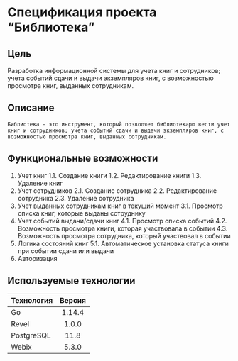 # Спецификация проекта “Библиотека”

## Цель

   Разработка информационной системы для учета книг и сотрудников; учета событий сдачи и выдачи экземпляров книг, с возможностью просмотра книг, выданных сотрудникам.

## Описание

    Библиотека - это инструмент, который позволяет библиотекарю вести учет книг и сотрудников; учета событий сдачи и выдачи экземпляров книг, с возможностью просмотра книг, выданных сотрудникам.

## Функциональные возможности

1. Учет книг
  1.1. Создание книги
  1.2. Редактирование книги
  1.3. Удаление книг
2. Учет сотрудников
  2.1. Создание сотрудника
  2.2. Редактирование сотрудника
  2.3. Удаление сотрудника
3. Учет выданных сотрудникам книг в текущий момент
  3.1. Просмотр списка книг, которые выданы сотруднику
4. Учет событий выдачи/сдачи книг
  4.1. Просмотр списка событий
  4.2. Возможность просмотра книги, которая участвовала в событии
  4.3. Возможность просмотра сотрудника, который участвовал в событии
5. Логика состояний книг
  5.1. Автоматическое установка статуса книги при событии сдачи или выдачи
6. Авторизация

## Используемые технологии

| Технология    | Версия    |
| ------------- |:---------:|
| Go            | 1.14.4    |
| Revel         | 1.0.0     |
| PostgreSQL    | 11.8      |
| Webix         | 5.3.0     |
